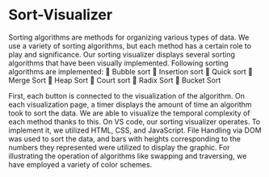 # Sort-Visualizer
Sorting algorithms are methods for organizing various types of data. We use a variety of sorting algorithms, but each method has a certain role to play and significance. Our sorting visualizer displays several sorting algorithms that have been visually implemented.
Following sorting algorithms are implemented:
 Bubble sort
 Insertion sort
 Quick sort
 Merge Sort
 Heap Sort
 Court sort
 Radix Sort
 Bucket Sort

First, each button is connected to the visualization of the algorithm. On each visualization page, a timer displays the amount of time an algorithm took to sort the data. We are able to visualize the temporal complexity of each method thanks to this.
On VS code, our sorting visualizer operates. To implement it, we utilized HTML, CSS, and JavaScript. File Handling via DOM was used to sort the data, and bars with heights corresponding to the numbers they represented were utilized to display the graphic. For illustrating the operation of algorithms like swapping and traversing, we have employed a variety of color schemes.
